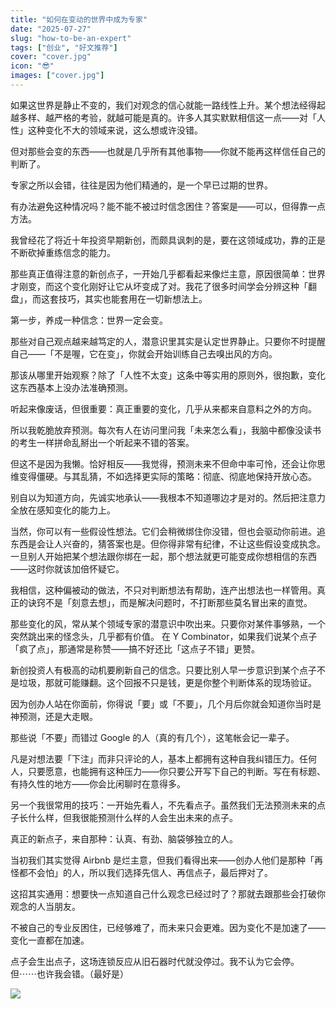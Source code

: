 ```yaml
---
title: "如何在变动的世界中成为专家"
date: "2025-07-27"
slug: "how-to-be-an-expert"
tags: ["创业", "好文推荐"]
cover: "cover.jpg"
icon: "😎"
images: ["cover.jpg"]
---
```

如果这世界是静止不变的，我们对观念的信心就能一路线性上升。某个想法经得起越多样、越严格的考验，就越可能是真的。许多人其实默默相信这一点——对「人性」这种变化不大的领域来说，这么想或许没错。



但对那些会变的东西——也就是几乎所有其他事物——你就不能再这样信任自己的判断了。



专家之所以会错，往往是因为他们精通的，是一个早已过期的世界。



有办法避免这种情况吗？能不能不被过时信念困住？答案是——可以，但得靠一点方法。



我曾经花了将近十年投资早期新创，而颇具讽刺的是，要在这领域成功，靠的正是不断砍掉重练信念的能力。



那些真正值得注意的新创点子，一开始几乎都看起来像烂主意，原因很简单：世界才刚变，而这个变化刚好让它从坏变成了对。我花了很多时间学会分辨这种「翻盘」，而这套技巧，其实也能套用在一切新想法上。



第一步，养成一种信念：世界一定会变。



那些对自己观点越来越笃定的人，潜意识里其实是认定世界静止。只要你不时提醒自己——「不是喔，它在变」，你就会开始训练自己去嗅出风的方向。



那该从哪里开始观察？除了「人性不太变」这条中等实用的原则外，很抱歉，变化这东西基本上没办法准确预测。



听起来像废话，但很重要：真正重要的变化，几乎从来都来自意料之外的方向。



所以我乾脆放弃预测。每次有人在访问里问我「未来怎么看」，我脑中都像没读书的考生一样拼命乱掰出一个听起来不错的答案。



但这不是因为我懒。恰好相反——我觉得，预测未来不但命中率可怜，还会让你思维变得僵硬。与其乱猜，不如选择更实际的策略：彻底、彻底地保持开放心态。



别自以为知道方向，先诚实地承认——我根本不知道哪边才是对的。然后把注意力全放在感知变化的能力上。



当然，你可以有一些假设性想法。它们会稍微绑住你没错，但也会驱动你前进。追东西是会让人兴奋的，猜答案也是。但你得非常有纪律，不让这些假设变成执念。
一旦别人开始把某个想法跟你绑在一起，那个想法就更可能变成你想相信的东西——这时你就该加倍怀疑它。



我相信，这种偏被动的做法，不只对判断想法有帮助，连产出想法也一样管用。真正的诀窍不是「刻意去想」，而是解决问题时，不打断那些莫名冒出来的直觉。



那些变化的风，常从某个领域专家的潜意识中吹出来。只要你对某件事够熟，一个突然跳出来的怪念头，几乎都有价值。
在 Y Combinator，如果我们说某个点子「疯了点」，那通常是称赞——搞不好还比「这点子不错」更赞。



新创投资人有极高的动机要刷新自己的信念。只要比别人早一步意识到某个点子不是垃圾，那就可能赚翻。这个回报不只是钱，更是你整个判断体系的现场验证。



因为创办人站在你面前，你得说「要」或「不要」，几个月后你就会知道你当时是神预测，还是大走眼。



那些说「不要」而错过 Google 的人（真的有几个），这笔帐会记一辈子。



凡是对想法要「下注」而非只评论的人，基本上都拥有这种自我纠错压力。任何人，只要愿意，也能拥有这种压力——你只要公开写下自己的判断。写在有标题、有持久性的地方——你会比闲聊时在意得多。



另一个我很常用的技巧：一开始先看人，不先看点子。虽然我们无法预测未来的点子长什么样，但我很能预测什么样的人会生出未来的点子。



真正的新点子，来自那种：认真、有劲、脑袋够独立的人。



当初我们其实觉得 Airbnb 是烂主意，但我们看得出来——创办人他们是那种「再怪都不会怕」的人，所以我们选择先信人、再信点子，最后押对了。



这招其实通用：想要快一点知道自己什么观念已经过时了？那就去跟那些会打破你观念的人当朋友。



不被自己的专业反困住，已经够难了，而未来只会更难。因为变化不是加速了——变化一直都在加速。



点子会生出点子，这场连锁反应从旧石器时代就没停过。我不认为它会停。
但⋯⋯也许我会错。（最好是）




![](https://prod-files-secure.s3.us-west-2.amazonaws.com/112d0858-5090-4d34-a606-b75eb8d65fd2/46476355-9cf3-4e99-9b7a-3531bc426380/1000202064.png?X-Amz-Algorithm=AWS4-HMAC-SHA256&X-Amz-Content-Sha256=UNSIGNED-PAYLOAD&X-Amz-Credential=ASIAZI2LB46624MW2AIL%2F20250917%2Fus-west-2%2Fs3%2Faws4_request&X-Amz-Date=20250917T161625Z&X-Amz-Expires=3600&X-Amz-Security-Token=IQoJb3JpZ2luX2VjEDAaCXVzLXdlc3QtMiJGMEQCIDIdlxzsaT9gpxXMWE56fGDYF8fdDvQ6HPKbOPNOANklAiBT8If9tFEQd0w0s6vPJvFXnXHxSQ9Yp%2Bvdrb5dAazWfyqIBAip%2F%2F%2F%2F%2F%2F%2F%2F%2F%2F8BEAAaDDYzNzQyMzE4MzgwNSIM%2FnSFDbtLtA5R4Pw%2BKtwDEyAUgq%2Bji4raISiSbMbJLZOWQHjM%2FEuG7xt6aAdzmSZs24HOvfolHQkJjN3HdBMlv7%2FfBSCgte4peqq9Xx%2BKWgoLqDinGSa%2BHAhCijS5gBwrOqM%2FePcHuqu5EupUeH89GeQ78b2rCTnyfVd2Dv1r%2B%2FEo%2FOcr81trlSGnzzMhDBZrRIka1nuKOF55PFecX65%2FNk4wCcuUVe65csj90OEV8VxlQWICTdtKE6qxOa6JRaD8p69HpmoD71dCNtweT3Hcb0hgAt6eDxeP39lmL1eKvWIcEX5S1FCLu%2FHNMrmBWAOyiW7M%2B5j4U9vnWnZ%2B5NLC9sruNvd5nCfa2WOejhGa34Q8emFqZNlXqwUU29V4cg2%2Fk5umFGj1SUQDOkjL5loJojZFz2sL9FUdeJggXb0bT9w86w7yDXcJ6WgFbeo%2Fzf6IzDVUa7uqm8jZpXutVzxGiRqNkhLChohQqqw8h0R%2FYkIobyGjJAXGOi4cRUbqVg2jDHKGL%2B9AhlsWwnC3%2BXZX2YalXwynztYU2%2FViXmuenwDGVNONZES0H3nwUGa7S8sqoXl5QMpzNx6cH%2FLQOgCkAXolpN3rNvDfOBTC%2Fxin7NZ1gNFLfAgg9DUalgriUx1OJCvzy%2BnTYLYtguEw8ayrxgY6pgGjvTxr4uqraOm8dS4JUWuv18IO2unhW%2Fl9vGFx6JqoNS9foHLf1m3vcY7BQCXdbLD%2Bx%2BtvARIxpe6vVkYJFpyuvzUe3GN74mCwq3nGMQMra7g5tG81KLqpjOdvmpS%2FAyi%2Fjlmkh%2BKwj3NI%2BKwBr%2FqrC%2FlQfKyPFjLpFYXIzlY6l7aZ1kRncd9OaJtz7RSfjs67FfxrdOWCf3SS4cKdgQeGvxEAhtY5&X-Amz-Signature=61adf7af2ca375c132871add6f6d3825cc55eb142d4ad50f7b3cbd223ded2033&X-Amz-SignedHeaders=host&x-amz-checksum-mode=ENABLED&x-id=GetObject)

